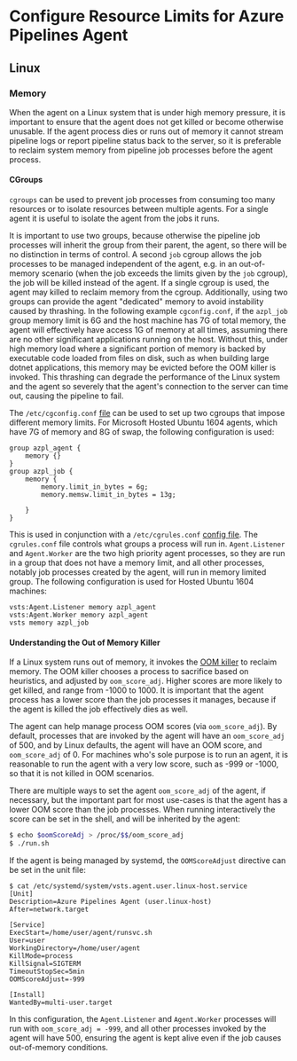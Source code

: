 # Configure Resource Limits for Azure Pipelines Agent

## Linux

### Memory
When the agent on a Linux system that is under high memory pressure, it is important to ensure that the agent does not get killed or become otherwise unusable. If the agent process dies or runs out of memory it cannot stream pipeline logs or report pipeline status back to the server, so it is preferable to reclaim system memory from pipeline job processes before the agent process.

#### CGroups
`cgroups` can be used to prevent job processes from consuming too many resources or to isolate resources between multiple agents. For a single agent it is useful to isolate the agent from the jobs it runs. 

It is important to use two groups, because otherwise the pipeline job processes will inherit the group from their parent, the agent, so there will be no distinction in terms of control. A second `job` cgroup allows the job processes to be managed independent of the agent, e.g. in an out-of-memory scenario (when the job exceeds the limits given by the `job` cgroup), the job will be killed instead of the agent. If a single cgroup is used, the agent may killed to reclaim memory from the cgroup. Additionally, using two groups can provide the agent "dedicated" memory to avoid instability caused by thrashing. In the following example `cgconfig.conf`, if the `azpl_job` group memory limit is 6G and the host machine has 7G of total memory, the agent will effectively have access 1G of memory at all times, assuming there are no other significant applications running on the host. Without this, under high memory load where a significant portion of memory is backed by executable code loaded from files on disk, such as when building large dotnet applications, this memory may be evicted before the OOM killer is invoked. This thrashing can degrade the performance of the Linux system and the agent so severely that the agent's connection to the server can time out, causing the pipeline to fail.

The `/etc/cgconfig.conf` [file](https://linux.die.net/man/5/cgconfig.conf) can be used to set up two cgroups that impose different
memory limits. For Microsoft Hosted Ubuntu 1604 agents, which have 7G of memory and 8G of swap, the following configuration is used:

```
group azpl_agent {
    memory {}
}
group azpl_job {
    memory {
        memory.limit_in_bytes = 6g;
        memory.memsw.limit_in_bytes = 13g;

    }
}
```

This is used in conjunction with a `/etc/cgrules.conf` [config file](https://linux.die.net/man/5/cgrules.conf). The `cgrules.conf` file controls what groups a process will run in. `Agent.Listener` and `Agent.Worker` are the two high priority agent processes, so they are run in a group that does not have a memory limit, and all other processes, notably job processes created by the agent, will run in memory limited group. The following configuration is used for Hosted Ubuntu 1604 machines:

```
vsts:Agent.Listener memory azpl_agent
vsts:Agent.Worker memory azpl_agent
vsts memory azpl_job
```

#### Understanding the Out of Memory Killer
If a Linux system runs out of memory, it invokes the [OOM killer](https://lwn.net/Articles/317814/) to reclaim memory. The OOM killer chooses a process to sacrifice based on heuristics, and adjusted by `oom_score_adj`. Higher scores are more likely to get killed, and range from -1000 to 1000. It is important that the agent process has a lower score than the job processes it manages, because if the agent is killed the job effectively dies as well.

The agent can help manage process OOM scores (via `oom_score_adj`). By default, processes that are invoked by the agent will have an `oom_score_adj` of 500, and by Linux defaults, the agent will have an OOM score, and `oom_score_adj` of 0. For machines who's sole purpose is to run an agent, it is reasonable to run the agent with a very low score, such as -999 or -1000, so that it is not killed in OOM scenarios. 

There are multiple ways to set the agent `oom_score_adj` of the agent, if necessary, but the important part for most use-cases is that the agent has a lower OOM score than the job processes. When running interactively the score can be set in the shell, and will be inherited by the agent:

```bash
$ echo $oomScoreAdj > /proc/$$/oom_score_adj
$ ./run.sh
```

If the agent is being managed by systemd, the `OOMScoreAdjust` directive can be set in the unit file:
```
$ cat /etc/systemd/system/vsts.agent.user.linux-host.service
[Unit]
Description=Azure Pipelines Agent (user.linux-host)
After=network.target

[Service]
ExecStart=/home/user/agent/runsvc.sh
User=user
WorkingDirectory=/home/user/agent
KillMode=process
KillSignal=SIGTERM
TimeoutStopSec=5min
OOMScoreAdjust=-999

[Install]
WantedBy=multi-user.target
```

In this configuration, the `Agent.Listener` and `Agent.Worker` processes will run with `oom_score_adj = -999`, and all other processes invoked by the agent will have 500, ensuring the agent is kept alive even if the job causes out-of-memory conditions.
